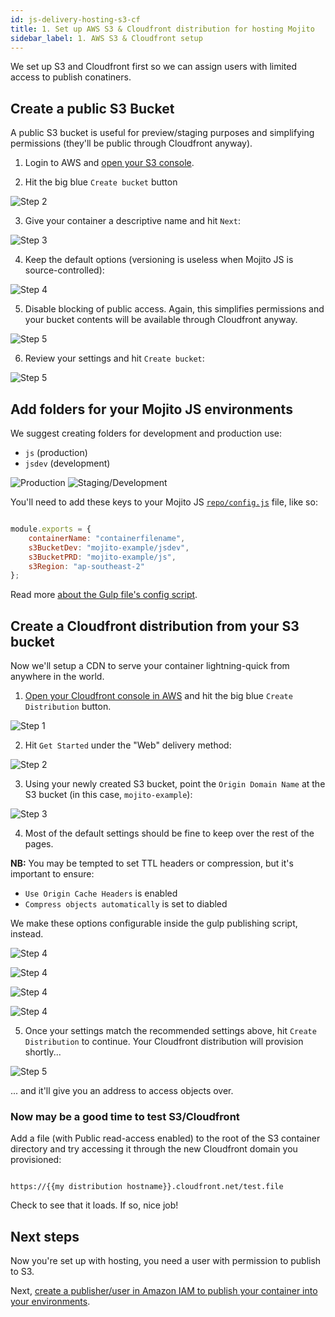 ```yaml
---
id: js-delivery-hosting-s3-cf
title: 1. Set up AWS S3 & Cloudfront distribution for hosting Mojito
sidebar_label: 1. AWS S3 & Cloudfront setup
---
```

We set up S3 and Cloudfront first so we can assign users with limited access to publish conatiners.

## Create a public S3 Bucket

A public S3 bucket is useful for preview/staging purposes and simplifying permissions (they'll be public through Cloudfront anyway).

1.  Login to AWS and [open your S3 console](https://s3.console.aws.amazon.com/s3/home).

2.  Hit the big blue `Create bucket` button

![Step 2](/img/js-delivery/aws/s3_1.png "Create a new bucket")

3.  Give your container a descriptive name and hit `Next`:

![Step 3](/img/js-delivery/aws/s3_2.png "Name your container")

4.  Keep the default options (versioning is useless when Mojito JS is source-controlled):

![Step 4](/img/js-delivery/aws/s3_3.png "Keep the default options")

5.  Disable blocking of public access. Again, this simplifies permissions and your bucket contents will be available through Cloudfront anyway.

![Step 5](/img/js-delivery/aws/s3_4.png "Disable public blocking")

6.  Review your settings and hit `Create bucket`:

![Step 5](/img/js-delivery/aws/s3_5.png "Review your settings and hit 'Create bucket'")

## Add folders for your Mojito JS environments

We suggest creating folders for development and production use:

-   `js` (production)
-   `jsdev` (development)

![Production](/img/js-delivery/aws/bucket_1.png "Production container")
![Staging/Development](/img/js-delivery/aws/bucket_2.png "Development container")

You'll need to add these keys to your Mojito JS [`repo/config.js`](https://github.com/mint-metrics/mojito-js-delivery/blob/master/config.js) file, like so:

```js

module.exports = {
	containerName: "containerfilename",
	s3BucketDev: "mojito-example/jsdev",
	s3BucketPRD: "mojito-example/js",
	s3Region: "ap-southeast-2"
};

```

Read more [about the Gulp file's config script](js-delivery-hosting-build-script.md).

## Create a Cloudfront distribution from your S3 bucket

Now we'll setup a CDN to serve your container lightning-quick from anywhere in the world.

1.  [Open your Cloudfront console in AWS](https://console.aws.amazon.com/cloudfront/home) and hit the big blue `Create Distribution` button.

![Step 1](/img/js-delivery/aws/cf_1.png "Create a Cloudfront distribution")

2.  Hit `Get Started` under the "Web" delivery method:

![Step 2](/img/js-delivery/aws/cf_2.png "Select the distribution's delivery method")

3.  Using your newly created S3 bucket, point the `Origin Domain Name` at the S3 bucket (in this case, `mojito-example`):

![Step 3](/img/js-delivery/aws/cf_3.png "Point the distribution at your S3 bucket")

4.  Most of the default settings should be fine to keep over the rest of the pages.

**NB:** You may be tempted to set TTL headers or compression, but it's important to ensure:

-   `Use Origin Cache Headers` is enabled
-   `Compress objects automatically` is set to diabled

We make these options configurable inside the gulp publishing script, instead.

![Step 4](/img/js-delivery/aws/cf_4.png)

![Step 4](/img/js-delivery/aws/cf_5.png)

![Step 4](/img/js-delivery/aws/cf_6.png)

![Step 4](/img/js-delivery/aws/cf_7.png)

5.  Once your settings match the recommended settings above, hit `Create Distribution` to continue. Your Cloudfront distribution will provision shortly...

![Step 5](/img/js-delivery/aws/cf_8.png "Distribution being provisioned")

... and it'll give you an address to access objects over.

### Now may be a good time to test S3/Cloudfront

Add a file (with Public read-access enabled) to the root of the S3 container directory and try accessing it through the new Cloudfront domain you provisioned:

```

https://{{my distribution hostname}}.cloudfront.net/test.file

```

Check to see that it loads. If so, nice job!

## Next steps

Now you're set up with hosting, you need a user with permission to publish to S3.

Next, [create a publisher/user in Amazon IAM to publish your container into your environments](js-delivery-hosting-iam.md).

